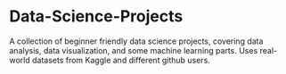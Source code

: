 # Data-Science-Projects
A collection of beginner friendly data science projects, covering data analysis, data visualization, and some machine learning parts. Uses real-world datasets from Kaggle and different github users.

